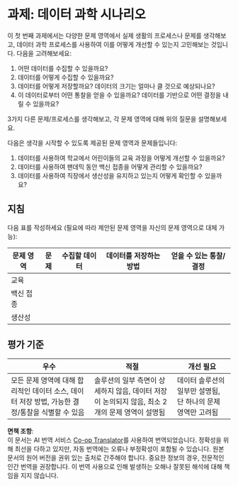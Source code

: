<!--
CO_OP_TRANSLATOR_METADATA:
{
  "original_hash": "4e0f1773b9bee1be3b28f9fe2c71b3de",
  "translation_date": "2025-08-24T12:37:55+00:00",
  "source_file": "1-Introduction/01-defining-data-science/assignment.md",
  "language_code": "ko"
}
-->
# 과제: 데이터 과학 시나리오

이 첫 번째 과제에서는 다양한 문제 영역에서 실제 생활의 프로세스나 문제를 생각해보고, 데이터 과학 프로세스를 사용하여 이를 어떻게 개선할 수 있는지 고민해보는 것입니다. 다음을 고려해보세요:

1. 어떤 데이터를 수집할 수 있을까요?
1. 데이터를 어떻게 수집할 수 있을까요?
1. 데이터를 어떻게 저장할까요? 데이터의 크기는 얼마나 클 것으로 예상되나요?
1. 이 데이터로부터 어떤 통찰을 얻을 수 있을까요? 데이터를 기반으로 어떤 결정을 내릴 수 있을까요?

3가지 다른 문제/프로세스를 생각해보고, 각 문제 영역에 대해 위의 질문을 설명해보세요.

다음은 생각을 시작할 수 있도록 제공된 문제 영역과 문제들입니다:

1. 데이터를 사용하여 학교에서 어린이들의 교육 과정을 어떻게 개선할 수 있을까요?
1. 데이터를 사용하여 팬데믹 동안 백신 접종을 어떻게 관리할 수 있을까요?
1. 데이터를 사용하여 직장에서 생산성을 유지하고 있는지 어떻게 확인할 수 있을까요?

## 지침

다음 표를 작성하세요 (필요에 따라 제안된 문제 영역을 자신의 문제 영역으로 대체 가능):

| 문제 영역 | 문제 | 수집할 데이터 | 데이터를 저장하는 방법 | 얻을 수 있는 통찰/결정 | 
|-----------|------|---------------|-----------------------|------------------------|
| 교육      |      |               |                       |                        |
| 백신 접종 |      |               |                       |                        |
| 생산성    |      |               |                       |                        |

## 평가 기준

우수 | 적절 | 개선 필요
--- | --- | -- |
모든 문제 영역에 대해 합리적인 데이터 소스, 데이터 저장 방법, 가능한 결정/통찰을 식별할 수 있음 | 솔루션의 일부 측면이 상세하지 않음, 데이터 저장이 논의되지 않음, 최소 2개의 문제 영역이 설명됨 | 데이터 솔루션의 일부만 설명됨, 단 하나의 문제 영역만 고려됨

**면책 조항**:  
이 문서는 AI 번역 서비스 [Co-op Translator](https://github.com/Azure/co-op-translator)를 사용하여 번역되었습니다. 정확성을 위해 최선을 다하고 있지만, 자동 번역에는 오류나 부정확성이 포함될 수 있습니다. 원본 문서의 원어 버전을 권위 있는 출처로 간주해야 합니다. 중요한 정보의 경우, 전문적인 인간 번역을 권장합니다. 이 번역 사용으로 인해 발생하는 오해나 잘못된 해석에 대해 책임을 지지 않습니다.